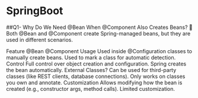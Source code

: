 # SpringBoot

##Q1- Why Do We Need @Bean When @Component Also Creates Beans? 🤔
Both @Bean and @Component create Spring-managed beans, but they are used in different scenarios.

Feature	@Bean	@Component
Usage	Used inside @Configuration classes to manually create beans.	Used to mark a class for automatic detection.
Control	Full control over object creation and configuration.	Spring creates the bean automatically.
External Classes?	Can be used for third-party classes (like REST clients, database connections).	Only works on classes you own and annotate.
Customization	Allows modifying how the bean is created (e.g., constructor args, method calls).	Limited customization.
